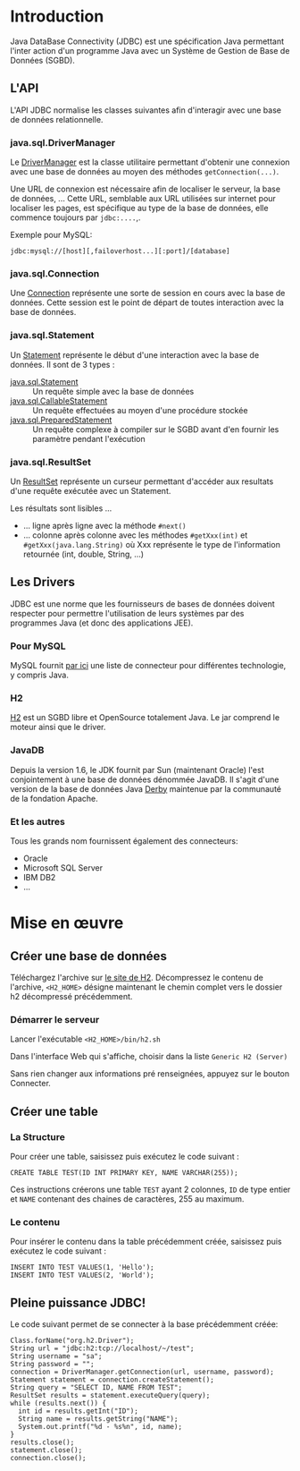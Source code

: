 # Introduction #

Java DataBase Connectivity (JDBC) est une spécification Java permettant l'inter action
d'un programme Java avec un Système de Gestion de Base de Données (SGBD).

## L'API ##

L'API JDBC normalise les classes suivantes afin d'interagir avec une base de données relationnelle.

### java.sql.DriverManager ###

Le [DriverManager](http://docs.oracle.com/javase/6/docs/api/java/sql/DriverManager.html) est la classe utilitaire permettant d'obtenir une connexion avec une base de données au moyen des méthodes `getConnection(...)`.

Une URL de connexion est nécessaire afin de localiser le serveur, la base de données, ... Cette URL, semblable aux URL utilisées sur internet pour localiser les pages, est spécifique au type de la base de données, elle commence toujours par `jdbc:....`,.

Exemple pour MySQL:

`jdbc:mysql://[host][,failoverhost...][:port]/[database]`


### java.sql.Connection ###

Une [Connection](http://docs.oracle.com/javase/6/docs/api/java/sql/Connection.html) représente une sorte de session en cours avec la base de données. Cette session est le point de départ de toutes interaction avec la base de données.

### java.sql.Statement ###

Un [Statement](http://docs.oracle.com/javase/6/docs/api/java/sql/Statement.html) représente le début d'une interaction avec la base de données. Il sont de 3 types :

<dl>
<dt><a href='http://docs.oracle.com/javase/6/docs/api/java/sql/Statement.html'>java.sql.Statement</a></dt>
<dd>Un requête simple avec la base de données</dd>
<dt><a href='http://docs.oracle.com/javase/6/docs/api/java/sql/CallableStatement.html'>java.sql.CallableStatement</a></dt>
<dd>Un requête effectuées au moyen d'une procédure stockée</dd>
<dt><a href='http://docs.oracle.com/javase/6/docs/api/java/sql/PreparedStatement.html'>java.sql.PreparedStatement</a></dt>
<dd>Un requête complexe à compiler sur le SGBD avant d'en fournir les paramètre pendant l'exécution</dd>
</dl>

### java.sql.ResultSet ###

Un [ResultSet](http://docs.oracle.com/javase/6/docs/api/java/sql/ResultSet.html) représente un curseur permettant d'accéder aux resultats d'une requête exécutée avec un Statement.

Les résultats sont lisibles ...
  * ... ligne après ligne avec la méthode `#next()`
  * ... colonne après colonne avec les méthodes `#getXxx(int)` et `#getXxx(java.lang.String)` où Xxx représente le type de l'information retournée (int, double, String, ...)

## Les Drivers ##

JDBC est une norme que les fournisseurs de bases de données doivent respecter pour permettre l'utilisation de leurs systèmes par des programmes Java (et donc des applications JEE).

### Pour MySQL ###

MySQL fournit [par ici](http://dev.mysql.com/doc/index-connectors.html) une liste de connecteur pour différentes technologie, y compris Java.

### H2 ###

[H2](http://www.h2database.com/) est un SGBD libre et OpenSource totalement Java. Le jar comprend le moteur ainsi que le driver.

### JavaDB ###

Depuis la version 1.6, le JDK fournit par Sun (maintenant Oracle) l'est conjointement à une base de données dénommée JavaDB. Il s'agit d'une version de la base de données Java [Derby](http://db.apache.org/derby/) maintenue par la communauté de la fondation Apache.

### Et les autres ###

Tous les grands nom fournissent également des connecteurs:
  * Oracle
  * Microsoft SQL Server
  * IBM DB2
  * ...

# Mise en œuvre #

## Créer une base de données ##

Téléchargez l'archive sur [le site de H2](http://www.h2database.com/).
Décompressez le contenu de l'archive, `<H2_HOME>` désigne maintenant le chemin complet vers le dossier h2 décompressé précédemment.

### Démarrer le serveur ###

Lancer l'exécutable `<H2_HOME>/bin/h2.sh`

Dans l'interface Web qui s'affiche, choisir dans la liste `Generic H2 (Server)`

Sans rien changer aux informations pré renseignées, appuyez sur le bouton Connecter.

## Créer une table ##

### La Structure ###

Pour créer une table, saisissez puis exécutez le code suivant :
```
CREATE TABLE TEST(ID INT PRIMARY KEY, NAME VARCHAR(255));
```
Ces instructions créerons une table `TEST` ayant 2 colonnes, `ID` de type entier et `NAME` contenant des chaines de caractères, 255 au maximum.

### Le contenu ###

Pour insérer le contenu dans la table précédemment créée, saisissez puis exécutez le code suivant :
```
INSERT INTO TEST VALUES(1, 'Hello');
INSERT INTO TEST VALUES(2, 'World');
```

## Pleine puissance JDBC! ##

Le code suivant permet de se connecter à la base précédemment créée:
```
Class.forName("org.h2.Driver");
String url = "jdbc:h2:tcp://localhost/~/test";
String username = "sa";
String password = "";
connection = DriverManager.getConnection(url, username, password);
Statement statement = connection.createStatement();
String query = "SELECT ID, NAME FROM TEST";
ResultSet results = statement.executeQuery(query);
while (results.next()) {
  int id = results.getInt("ID");
  String name = results.getString("NAME");
  System.out.printf("%d - %s%n", id, name);
}
results.close();
statement.close();
connection.close();
```